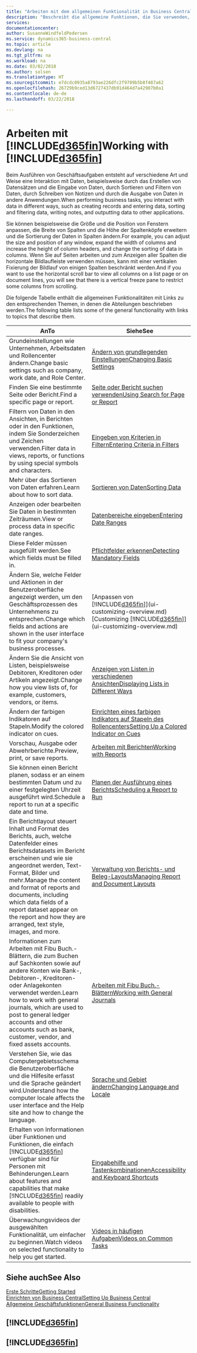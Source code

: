 ```yaml
---
title: "Arbeiten mit dem allgemeinen Funktionalität in Business Central | Microsoft Docs"
description: "Beschreibt die allgemeine Funktionen, die Sie verwenden, um die Daten in Business Central für Aktivitäten, wie Eingabe von Werten, Sortieren von Daten und Ändern von Ansichten auszuführen."
services: 
documentationcenter: 
author: SusanneWindfeldPedersen
ms.service: dynamics365-business-central
ms.topic: article
ms.devlang: na
ms.tgt_pltfrm: na
ms.workload: na
ms.date: 03/02/2018
ms.author: solsen
ms.translationtype: HT
ms.sourcegitcommit: e7dcdc0935a8793ae226dfc2f9709b5b8f487a62
ms.openlocfilehash: 26729b9ced13d6727437db91d464d7a42907b0a1
ms.contentlocale: de-de
ms.lasthandoff: 03/22/2018

---
```

# <a name="working-with-included365finincludesd365finmdmd"></a><span data-ttu-id="1c3e1-103">Arbeiten mit [!INCLUDE[d365fin](includes/d365fin_md.md)]</span><span class="sxs-lookup"><span data-stu-id="1c3e1-103">Working with [!INCLUDE[d365fin](includes/d365fin_md.md)]</span></span>
<span data-ttu-id="1c3e1-104">Beim Ausführen von Geschäftsaufgaben entsteht auf verschiedene Art und Weise eine Interaktion mit Daten, beispielsweise durch das Erstellen von Datensätzen und die Eingabe von Daten, durch Sortieren und Filtern von Daten, durch Schreiben von Notizen und durch die Ausgabe von Daten in andere Anwendungen.</span><span class="sxs-lookup"><span data-stu-id="1c3e1-104">When performing business tasks, you interact with data in different ways, such as creating records and entering data, sorting and filtering data, writing notes, and outputting data to other applications.</span></span>

<span data-ttu-id="1c3e1-105">Sie können beispielsweise die Größe und die Position von Fenstern anpassen, die Breite von Spalten und die Höhe der Spaltenköpfe erweitern und die Sortierung der Daten in Spalten ändern.</span><span class="sxs-lookup"><span data-stu-id="1c3e1-105">For example, you can adjust the size and position of any window, expand the width of columns and increase the height of column headers, and change the sorting of data in columns.</span></span> <span data-ttu-id="1c3e1-106">Wenn Sie auf Seiten arbeiten und zum Anzeigen aller Spalten die horizontale Bildlaufleiste verwenden müssen, kann mit einer vertikalen Fixierung der Bildlauf von einigen Spalten beschränkt werden.</span><span class="sxs-lookup"><span data-stu-id="1c3e1-106">And if you want to use the horizontal scroll bar to view all columns on a list page or on document lines, you will see that there is a vertical freeze pane to restrict some columns from scrolling.</span></span>

<span data-ttu-id="1c3e1-107">Die folgende Tabelle enthält die allgemeinen Funktionalitäten mit Links zu den entsprechenden Themen, in denen die Abteilungen beschrieben werden.</span><span class="sxs-lookup"><span data-stu-id="1c3e1-107">The following table lists some of the general functionality with links to topics that describe them.</span></span>

| <span data-ttu-id="1c3e1-108">An</span><span class="sxs-lookup"><span data-stu-id="1c3e1-108">To</span></span> | <span data-ttu-id="1c3e1-109">Siehe</span><span class="sxs-lookup"><span data-stu-id="1c3e1-109">See</span></span> |
| --- | --- |
| <span data-ttu-id="1c3e1-110">Grundeinstellungen wie Unternehmen, Arbeitsdaten und Rollencenter ändern.</span><span class="sxs-lookup"><span data-stu-id="1c3e1-110">Change basic settings such as company, work date, and Role Center.</span></span> |[<span data-ttu-id="1c3e1-111">Ändern von grundlegenden Einstellungen</span><span class="sxs-lookup"><span data-stu-id="1c3e1-111">Changing Basic Settings</span></span>](ui-change-basic-settings.md) |
| <span data-ttu-id="1c3e1-112">Finden Sie eine bestimmte Seite oder Bericht.</span><span class="sxs-lookup"><span data-stu-id="1c3e1-112">Find a specific page or report.</span></span> |[<span data-ttu-id="1c3e1-113">Seite oder Bericht suchen verwenden</span><span class="sxs-lookup"><span data-stu-id="1c3e1-113">Using Search for Page or Report</span></span>](ui-search.md) |
| <span data-ttu-id="1c3e1-114">Filtern von Daten in den Ansichten, in Berichten oder in den Funktionen, indem Sie Sonderzeichen und Zeichen verwenden.</span><span class="sxs-lookup"><span data-stu-id="1c3e1-114">Filter data in views, reports, or functions by using special symbols and characters.</span></span> |[<span data-ttu-id="1c3e1-115">Eingeben von Kriterien in Filtern</span><span class="sxs-lookup"><span data-stu-id="1c3e1-115">Entering Criteria in Filters</span></span>](ui-enter-criteria-filters.md) |
| <span data-ttu-id="1c3e1-116">Mehr über das Sortieren von Daten erfahren.</span><span class="sxs-lookup"><span data-stu-id="1c3e1-116">Learn about how to sort data.</span></span> |[<span data-ttu-id="1c3e1-117">Sortieren von Daten</span><span class="sxs-lookup"><span data-stu-id="1c3e1-117">Sorting Data</span></span>](ui-sorting.md) |
| <span data-ttu-id="1c3e1-118">Anzeigen oder bearbeiten Sie Daten in bestimmten Zeiträumen.</span><span class="sxs-lookup"><span data-stu-id="1c3e1-118">View or process data in specific date ranges.</span></span> |[<span data-ttu-id="1c3e1-119">Datenbereiche eingeben</span><span class="sxs-lookup"><span data-stu-id="1c3e1-119">Entering Date Ranges</span></span>](ui-enter-date-ranges.md) |
| <span data-ttu-id="1c3e1-120">Diese Felder müssen ausgefüllt werden.</span><span class="sxs-lookup"><span data-stu-id="1c3e1-120">See which fields must be filled in.</span></span> |[<span data-ttu-id="1c3e1-121">Pflichtfelder erkennen</span><span class="sxs-lookup"><span data-stu-id="1c3e1-121">Detecting Mandatory Fields</span></span>](ui-mandatory-fields.md) |
| <span data-ttu-id="1c3e1-122">Ändern Sie, welche Felder und Aktionen in der Benutzeroberfläche angezeigt werden, um den Geschäftsprozessen des Unternehmens zu entsprechen.</span><span class="sxs-lookup"><span data-stu-id="1c3e1-122">Change which fields and actions are shown in the user interface to fit your company's business processes.</span></span> |<span data-ttu-id="1c3e1-123">[Anpassen von [!INCLUDE[d365fin](includes/d365fin_md.md)]](ui-customizing-overview.md)</span><span class="sxs-lookup"><span data-stu-id="1c3e1-123">[Customizing [!INCLUDE[d365fin](includes/d365fin_md.md)]](ui-customizing-overview.md)</span></span> |
| <span data-ttu-id="1c3e1-124">Ändern Sie die Ansicht von Listen, beispielsweise Debitoren, Kreditoren oder Artikeln angezeigt.</span><span class="sxs-lookup"><span data-stu-id="1c3e1-124">Change how you view lists of, for example, customers, vendors, or items.</span></span> |[<span data-ttu-id="1c3e1-125">Anzeigen von Listen in verschiedenen Ansichten</span><span class="sxs-lookup"><span data-stu-id="1c3e1-125">Displaying Lists in Different Ways</span></span>](across-display-lists-different-views.md) |
| <span data-ttu-id="1c3e1-126">Ändern der farbigen Indikatoren auf Stapeln.</span><span class="sxs-lookup"><span data-stu-id="1c3e1-126">Modify the colored indicator on cues.</span></span> |[<span data-ttu-id="1c3e1-127">Einrichten eines farbigen Indikators auf Stapeln des Rollencenters</span><span class="sxs-lookup"><span data-stu-id="1c3e1-127">Setting Up a Colored Indicator on Cues</span></span>](ui-how-setup-colored-indicator-cues.md) |
|<span data-ttu-id="1c3e1-128">Vorschau, Ausgabe oder Abwehrberichte.</span><span class="sxs-lookup"><span data-stu-id="1c3e1-128">Preview, print, or save reports.</span></span>|[<span data-ttu-id="1c3e1-129">Arbeiten mit Berichten</span><span class="sxs-lookup"><span data-stu-id="1c3e1-129">Working with Reports</span></span>](ui-work-report.md)|
| <span data-ttu-id="1c3e1-130">Sie können einen Bericht planen, sodass er an einem bestimmten Datum und zu einer festgelegten Uhrzeit ausgeführt wird.</span><span class="sxs-lookup"><span data-stu-id="1c3e1-130">Schedule a report to run at a specific date and time.</span></span> |[<span data-ttu-id="1c3e1-131">Planen der Ausführung eines Berichts</span><span class="sxs-lookup"><span data-stu-id="1c3e1-131">Scheduling a Report to Run</span></span>](ui-work-report.md#ScheduleReport) |
| <span data-ttu-id="1c3e1-132">Ein Berichtlayout steuert Inhalt und Format des Berichts, auch, welche Datenfelder eines Berichtsdatasets im Bericht erscheinen und wie sie angeordnet werden, Text-Format, Bilder und mehr.</span><span class="sxs-lookup"><span data-stu-id="1c3e1-132">Manage the content and format of reports and documents, including which data fields of a report dataset appear on the report and how they are arranged, text style, images, and more.</span></span>|[<span data-ttu-id="1c3e1-133">Verwaltung von Berichts- und Beleg-Layouts</span><span class="sxs-lookup"><span data-stu-id="1c3e1-133">Managing Report and Document Layouts</span></span>](ui-manage-report-layouts.md) |
| <span data-ttu-id="1c3e1-134">Informationen zum Arbeiten mit Fibu Buch.-Blättern, die zum Buchen auf Sachkonten sowie auf andere Konten wie Bank-, Debitoren-, Kreditoren- oder Anlagekonten verwendet werden.</span><span class="sxs-lookup"><span data-stu-id="1c3e1-134">Learn how to work with general journals, which are used to post to general ledger accounts and other accounts such as bank, customer, vendor, and fixed assets accounts.</span></span> |[<span data-ttu-id="1c3e1-135">Arbeiten mit Fibu Buch.-Blättern</span><span class="sxs-lookup"><span data-stu-id="1c3e1-135">Working with General Journals</span></span>](ui-work-general-journals.md) |
|<span data-ttu-id="1c3e1-136">Verstehen Sie, wie das Computergebietsschema die Benutzeroberfläche und die Hilfesite erfasst und die Sprache geändert wird.</span><span class="sxs-lookup"><span data-stu-id="1c3e1-136">Understand how the computer locale affects the user interface and the Help site and how to change the language.</span></span>|[<span data-ttu-id="1c3e1-137">Sprache und Gebiet ändern</span><span class="sxs-lookup"><span data-stu-id="1c3e1-137">Changing Language and Locale</span></span>](about-locale-language.md)|
|<span data-ttu-id="1c3e1-138">Erhalten von Informationen über Funktionen und Funktionen, die einfach [!INCLUDE[d365fin](includes/d365fin_md.md)] verfügbar sind für  Personen mit Behinderungen.</span><span class="sxs-lookup"><span data-stu-id="1c3e1-138">Learn about features and capabilities that make [!INCLUDE[d365fin](includes/d365fin_md.md)] readily available to people with disabilities.</span></span>|[<span data-ttu-id="1c3e1-139">Eingabehilfe und Tastenkombinationen</span><span class="sxs-lookup"><span data-stu-id="1c3e1-139">Accessibility and Keyboard Shortcuts</span></span>](ui-accessibility.md)|
|<span data-ttu-id="1c3e1-140">Überwachungsvideos der ausgewählten Funktionalität, um einfacher zu beginnen.</span><span class="sxs-lookup"><span data-stu-id="1c3e1-140">Watch videos on selected functionality to help you get started.</span></span>|[<span data-ttu-id="1c3e1-141">Videos in häufigen Aufgaben</span><span class="sxs-lookup"><span data-stu-id="1c3e1-141">Videos on Common Tasks</span></span>](across-videos.md)|  

## <a name="see-also"></a><span data-ttu-id="1c3e1-142">Siehe auch</span><span class="sxs-lookup"><span data-stu-id="1c3e1-142">See Also</span></span>
[<span data-ttu-id="1c3e1-143">Erste Schritte</span><span class="sxs-lookup"><span data-stu-id="1c3e1-143">Getting Started</span></span>](product-get-started.md)  
[<span data-ttu-id="1c3e1-144">Einrichten von Business Central</span><span class="sxs-lookup"><span data-stu-id="1c3e1-144">Setting Up Business Central</span></span>](setup.md)  
[<span data-ttu-id="1c3e1-145">Allgemeine Geschäftsfunktionen</span><span class="sxs-lookup"><span data-stu-id="1c3e1-145">General Business Functionality</span></span>](ui-across-business-areas.md)  

## [!INCLUDE[d365fin](includes/free_trial_md.md)]  
## [!INCLUDE[d365fin](includes/training_link_md.md)]

